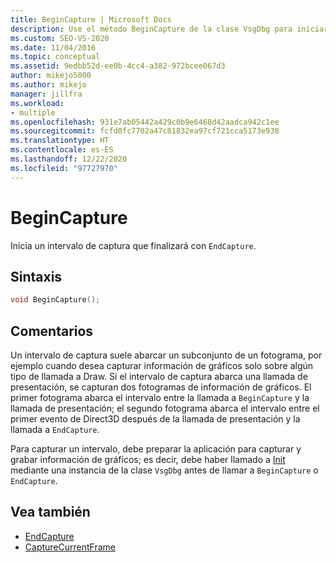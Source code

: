 ```yaml
---
title: BeginCapture | Microsoft Docs
description: Use el método BeginCapture de la clase VsgDbg para iniciar un intervalo de captura que finalizará con EndCapture.
ms.custom: SEO-VS-2020
ms.date: 11/04/2016
ms.topic: conceptual
ms.assetid: 9edbb52d-ee0b-4cc4-a382-972bcee067d3
author: mikejo5000
ms.author: mikejo
manager: jillfra
ms.workload:
- multiple
ms.openlocfilehash: 931e7ab05442a429c0b9e6468d42aadca942c1ee
ms.sourcegitcommit: fcfd0fc7702a47c81832ea97cf721cca5173e930
ms.translationtype: HT
ms.contentlocale: es-ES
ms.lasthandoff: 12/22/2020
ms.locfileid: "97727970"
---
```

# <a name="begincapture"></a>BeginCapture
Inicia un intervalo de captura que finalizará con `EndCapture`.

## <a name="syntax"></a>Sintaxis

```C++
void BeginCapture();
```

## <a name="remarks"></a>Comentarios
 Un intervalo de captura suele abarcar un subconjunto de un fotograma, por ejemplo cuando desea capturar información de gráficos solo sobre algún tipo de llamada a Draw. Si el intervalo de captura abarca una llamada de presentación, se capturan dos fotogramas de información de gráficos. El primer fotograma abarca el intervalo entre la llamada a `BeginCapture` y la llamada de presentación; el segundo fotograma abarca el intervalo entre el primer evento de Direct3D después de la llamada de presentación y la llamada a `EndCapture`.

 Para capturar un intervalo, debe preparar la aplicación para capturar y grabar información de gráficos; es decir, debe haber llamado a [Init](init.md) mediante una instancia de la clase `VsgDbg` antes de llamar a `BeginCapture` o `EndCapture`.

## <a name="see-also"></a>Vea también
- [EndCapture](endcapture.md)
- [CaptureCurrentFrame](capturecurrentframe.md)